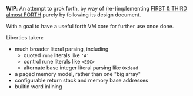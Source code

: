 **WIP**: An attempt to grok forth, by way of (re-)implementing [FIRST & THIRD
almost FORTH][first_and_third] purely by following its design document.

With a goal to have a useful forth VM core for further use once done.

Liberties taken:

- much broader literal parsing, including
  - quoted `rune` literals like `'A'`
  - control rune literals like `<ESC>`
  - alternate base integer literal parsing like `0xdead`
- a paged memory model, rather than one "big array"
- configurable return stack and memory base addresses
- builtin word inlining

[first_and_third]: http://www.ioccc.org/1992/buzzard.2.design
